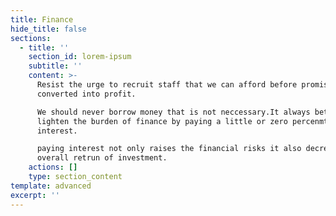 ```yaml
---
title: Finance
hide_title: false
sections:
  - title: ''
    section_id: lorem-ipsum
    subtitle: ''
    content: >-
      Resist the urge to recruit staff that we can afford before promises are
      converted into profit.

      We should never borrow money that is not neccessary.It always better to
      lighten the burden of finance by paying a little or zero percenmt
      interest.

      paying interest not only raises the financial risks it also decreases the
      overall retrun of investment.
    actions: []
    type: section_content
template: advanced
excerpt: ''
---
```

